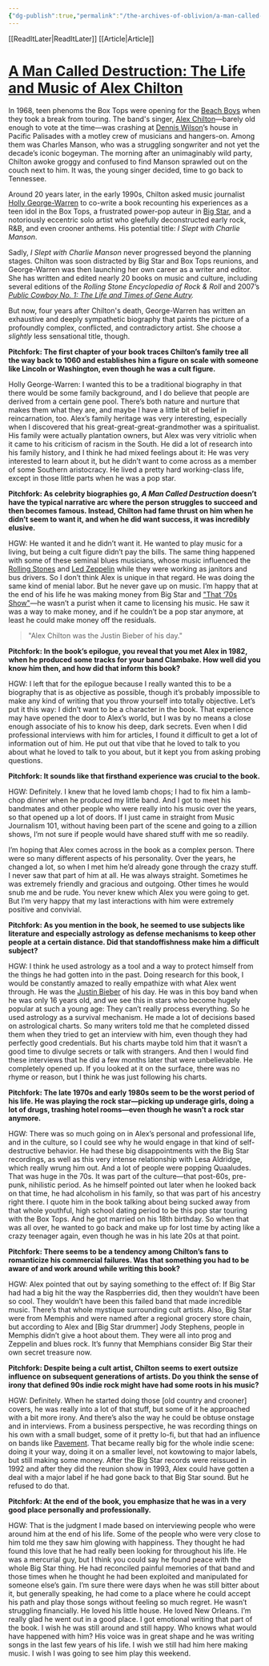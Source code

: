 ```yaml
---
{"dg-publish":true,"permalink":"/the-archives-of-oblivion/a-man-called-destruction-the-life-and-music-of-alex-chilton/"}
---
```


[[ReadItLater\|ReadItLater]] [[Article\|Article]]

# [A Man Called Destruction: The Life and Music of Alex Chilton](https://pitchfork.com/features/paper-trail/9377-a-man-called-destruction-the-life-and-music-of-alex-chilton/)

In 1968, teen phenoms the Box Tops were opening for the [Beach Boys](https://pitchfork.com/artists/310-the-beach-boys/) when they took a break from touring. The band's singer, [Alex Chilton](https://pitchfork.com/artists/28727-alex-chilton/)—barely old enough to vote at the time—was crashing at [Dennis Wilson](https://pitchfork.com/artists/9319-dennis-wilson/)’s house in Pacific Palisades with a motley crew of musicians and hangers-on. Among them was Charles Manson, who was a struggling songwriter and not yet the decade’s iconic bogeyman. The morning after an unimaginably wild party, Chilton awoke groggy and confused to find Manson sprawled out on the couch next to him. It was, the young singer decided, time to go back to Tennessee.

Around 20 years later, in the early 1990s, Chilton asked music journalist [Holly George-Warren](http://www.hollygeorgewarren.com/) to co-write a book recounting his experiences as a teen idol in the Box Tops, a frustrated power-pop auteur in [Big Star](https://pitchfork.com/artists/534-big-star/), and a notoriously eccentric solo artist who gleefully deconstructed early rock, R&B, and even crooner anthems. His potential title: *I Slept with Charlie Manson*.

Sadly, *I Slept with Charlie Manson* never progressed beyond the planning stages. Chilton was soon distracted by Big Star and Box Tops reunions, and George-Warren was then launching her own career as a writer and editor. She has written and edited nearly 20 books on music and culture, including several editions of the *Rolling Stone Encyclopedia of Rock & Roll* and 2007’s *[Public Cowboy No. 1: The Life and Times of Gene Autry](http://www.amazon.com/Public-Cowboy-No-Times-Autry/dp/0195372670).*

But now, four years after Chilton's death, George-Warren has written an exhaustive and deeply sympathetic biography that paints the picture of a profoundly complex, conflicted, and contradictory artist. She choose a *slightly* less sensational title, though.

**Pitchfork: The first chapter of your book traces Chilton’s family tree all the way back to 1060 and establishes him a figure on scale with someone like Lincoln or Washington, even though he was a cult figure.**

Holly George-Warren: I wanted this to be a traditional biography in that there would be some family background, and I do believe that people are derived from a certain gene pool. There’s both nature and nurture that makes them what they are, and maybe I have a little bit of belief in reincarnation, too. Alex’s family heritage was very interesting, especially when I discovered that his great-great-great-grandmother was a spiritualist. His family were actually plantation owners, but Alex was very vitriolic when it came to his criticism of racism in the South. He did a lot of research into his family history, and I think he had mixed feelings about it: He was very interested to learn about it, but he didn’t want to come across as a member of some Southern aristocracy. He lived a pretty hard working-class life, except in those little parts when he was a pop star.

**Pitchfork: As celebrity biographies go, *A Man Called Destruction* doesn’t have the typical narrative arc where the person struggles to succeed and then becomes famous. Instead, Chilton had fame thrust on him when he didn’t seem to want it, and when he did want success, it was incredibly elusive.**

HGW: He wanted it and he didn’t want it. He wanted to play music for a living, but being a cult figure didn’t pay the bills. The same thing happened with some of these seminal blues musicians, whose music influenced the [Rolling Stones](https://pitchfork.com/artists/8275-the-rolling-stones/) and [Led Zeppelin](https://pitchfork.com/artists/2439-led-zeppelin/) while they were working as janitors and bus drivers. So I don’t think Alex is unique in that regard. He was doing the same kind of menial labor. But he never gave up on music. I’m happy that at the end of his life he was making money from Big Star and ["That ‘70s Show"](http://youtu.be/ntnHRB2Ia38)—he wasn’t a purist when it came to licensing his music. He saw it was a way to make money, and if he couldn’t be a pop star anymore, at least he could make money off the residuals.

> "Alex Chilton was the Justin Bieber of his day."

**Pitchfork: In the book’s epilogue, you reveal that you met Alex in 1982, when he produced some tracks for your band Clambake. How well did you know him then, and how did that inform this book?**

HGW: I left that for the epilogue because I really wanted this to be a biography that is as objective as possible, though it’s probably impossible to make any kind of writing that you throw yourself into totally objective. Let’s put it this way: I didn’t want to be a character in the book. That experience may have opened the door to Alex’s world, but I was by no means a close enough associate of his to know his deep, dark secrets. Even when I did professional interviews with him for articles, I found it difficult to get a lot of information out of him. He put out that vibe that he loved to talk to you about what he loved to talk to you about, but it kept you from asking probing questions.

**Pitchfork: It sounds like that firsthand experience was crucial to the book.**

HGW: Definitely. I knew that he loved lamb chops; I had to fix him a lamb-chop dinner when he produced my little band. And I got to meet his bandmates and other people who were really into his music over the years, so that opened up a lot of doors. If I just came in straight from Music Journalism 101, without having been part of the scene and going to a zillion shows, I’m not sure if people would have shared stuff with me so readily.

I’m hoping that Alex comes across in the book as a complex person. There were so many different aspects of his personality. Over the years, he changed a lot, so when I met him he’d already gone through the crazy stuff. I never saw that part of him at all. He was always straight. Sometimes he was extremely friendly and gracious and outgoing. Other times he would snub me and be rude. You never knew which Alex you were going to get. But I’m very happy that my last interactions with him were extremely positive and convivial.

**Pitchfork: As you mention in the book, he seemed to use subjects like literature and especially astrology as defense mechanisms to keep other people at a certain distance. Did that standoffishness make him a difficult subject?**

HGW: I think he used astrology as a tool and a way to protect himself from the things he had gotten into in the past. Doing research for this book, I would be constantly amazed to really empathize with what Alex went through. He was the [Justin Bieber](https://pitchfork.com/search/?query=justin+bieber) of his day. He was in this boy band when he was only 16 years old, and we see this in stars who become hugely popular at such a young age: They can’t really process everything. So he used astrology as a survival mechanism. He made a lot of decisions based on astrological charts. So many writers told me that he completed dissed them when they tried to get an interview with him, even though they had perfectly good credentials. But his charts maybe told him that it wasn’t a good time to divulge secrets or talk with strangers. And then I would find these interviews that he did a few months later that were unbelievable. He completely opened up. If you looked at it on the surface, there was no rhyme or reason, but I think he was just following his charts.

**Pitchfork: The late 1970s and early 1980s seem to be the worst period of his life. He was playing the rock star—picking up underage girls, doing a lot of drugs, trashing hotel rooms—even though he wasn’t a rock star anymore.**

HGW: There was so much going on in Alex’s personal and professional life, and in the culture, so I could see why he would engage in that kind of self-destructive behavior. He had these big disappointments with the Big Star recordings, as well as this very intense relationship with Lesa Aldridge, which really wrung him out. And a lot of people were popping Quaaludes. That was huge in the 70s. It was part of the culture—that post-60s, pre-punk, nihilistic period. As he himself pointed out later when he looked back on that time, he had alcoholism in his family, so that was part of his ancestry right there. I quote him in the book talking about being sucked away from that whole youthful, high school dating period to be this pop star touring with the Box Tops. And he got married on his 18th birthday. So when that was all over, he wanted to go back and make up for lost time by acting like a crazy teenager again, even though he was in his late 20s at that point.

**Pitchfork: There seems to be a tendency among Chilton’s fans to romanticize his commercial failures. Was that something you had to be aware of and work around while writing this book?**

HGW: Alex pointed that out by saying something to the effect of: If Big Star had had a big hit the way the Raspberries did, then they wouldn’t have been so cool. They wouldn’t have been this failed band that made incredible music. There’s that whole mystique surrounding cult artists. Also, Big Star were from Memphis and were named after a regional grocery store chain, but according to Alex and \[Big Star drummer\] Jody Stephens, people in Memphis didn’t give a hoot about them. They were all into prog and Zeppelin and blues rock. It’s funny that Memphians consider Big Star their own secret treasure now.

**Pitchfork: Despite being a cult artist, Chilton seems to exert outsize influence on subsequent generations of artists. Do you think the sense of irony that defined 90s indie rock might have had some roots in his music?**

HGW: Definitely. When he started doing those \[old country and crooner\] covers, he was really into a lot of that stuff, but some of it he approached with a bit more irony. And there’s also the way he could be obtuse onstage and in interviews. From a business perspective, he was recording things on his own with a small budget, some of it pretty lo-fi, but that had an influence on bands like [Pavement](https://pitchfork.com/artists/3268-pavement/). That became really big for the whole indie scene: doing it your way, doing it on a smaller level, not kowtowing to major labels, but still making some money. After the Big Star records were reissued in 1992 and after they did the reunion show in 1993, Alex could have gotten a deal with a major label if he had gone back to that Big Star sound. But he refused to do that.

**Pitchfork: At the end of the book, you emphasize that he was in a very good place personally and professionally.**

HGW: That is the judgment I made based on interviewing people who were around him at the end of his life. Some of the people who were very close to him told me they saw him glowing with happiness. They thought he had found this love that he had really been looking for throughout his life. He was a mercurial guy, but I think you could say he found peace with the whole Big Star thing. He had reconciled painful memories of that band and those times when he thought he had been exploited and manipulated for someone else’s gain. I’m sure there were days when he was still bitter about it, but generally speaking, he had come to a place where he could accept his path and play those songs without feeling so much regret. He wasn’t struggling financially. He loved his little house. He loved New Orleans. I’m really glad he went out in a good place. I got emotional writing that part of the book. I wish he was still around and still happy. Who knows what would have happened with him? His voice was in great shape and he was writing songs in the last few years of his life. I wish we still had him here making music. I wish I was going to see him play this weekend.